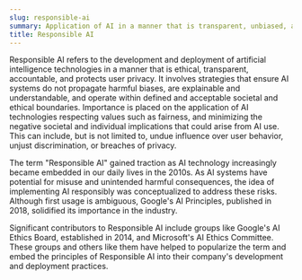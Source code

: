 ```yaml
---
slug: responsible-ai
summary: Application of AI in a manner that is transparent, unbiased, and respects user privacy and value.
title: Responsible AI
---
```


Responsible AI refers to the development and deployment of artificial intelligence technologies in a manner that is ethical, transparent, accountable, and protects user privacy. It involves strategies that ensure AI systems do not propagate harmful biases, are explainable and understandable, and operate within defined and acceptable societal and ethical boundaries. Importance is placed on the application of AI technologies respecting values such as fairness, and minimizing the negative societal and individual implications that could arise from AI use. This can include, but is not limited to, undue influence over user behavior, unjust discrimination, or breaches of privacy.

The term "Responsible AI" gained traction as AI technology increasingly became embedded in our daily lives in the 2010s. As AI systems have potential for misuse and unintended harmful consequences, the idea of implementing AI responsibly was conceptualized to address these risks. Although first usage is ambiguous, Google's AI Principles, published in 2018, solidified its importance in the industry.

Significant contributors to Responsible AI include groups like Google's AI Ethics Board, established in 2014, and Microsoft's AI Ethics Committee. These groups and others like them have helped to popularize the term and embed the principles of Responsible AI into their company's development and deployment practices.

